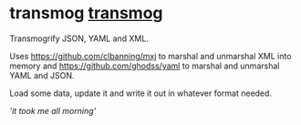# transmog [transmog](https://github.com/anthonydambrosio/transmog/blob/master/transmog.png)
Transmogrify JSON, YAML and XML.

Uses <https://github.com/clbanning/mxj> to marshal and unmarshal XML into memory and <https://github.com/ghodss/yaml> to marshal and unmarshal YAML and JSON.

Load some data, update it and write it out in whatever format needed.

_'it took me all morning'_




